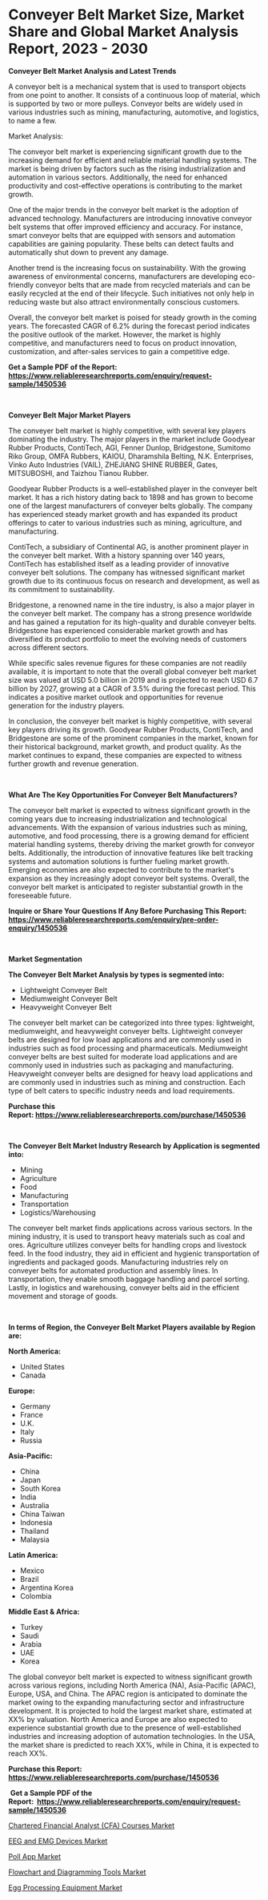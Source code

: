 <p><h1>Conveyer Belt Market Size, Market Share and Global Market Analysis Report, 2023 - 2030</h1></p><p><strong>Conveyer Belt Market Analysis and Latest Trends</strong></p>
<p><p>A conveyor belt is a mechanical system that is used to transport objects from one point to another. It consists of a continuous loop of material, which is supported by two or more pulleys. Conveyor belts are widely used in various industries such as mining, manufacturing, automotive, and logistics, to name a few.</p><p>Market Analysis:</p><p>The conveyor belt market is experiencing significant growth due to the increasing demand for efficient and reliable material handling systems. The market is being driven by factors such as the rising industrialization and automation in various sectors. Additionally, the need for enhanced productivity and cost-effective operations is contributing to the market growth.</p><p>One of the major trends in the conveyor belt market is the adoption of advanced technology. Manufacturers are introducing innovative conveyor belt systems that offer improved efficiency and accuracy. For instance, smart conveyor belts that are equipped with sensors and automation capabilities are gaining popularity. These belts can detect faults and automatically shut down to prevent any damage.</p><p>Another trend is the increasing focus on sustainability. With the growing awareness of environmental concerns, manufacturers are developing eco-friendly conveyor belts that are made from recycled materials and can be easily recycled at the end of their lifecycle. Such initiatives not only help in reducing waste but also attract environmentally conscious customers.</p><p>Overall, the conveyor belt market is poised for steady growth in the coming years. The forecasted CAGR of 6.2% during the forecast period indicates the positive outlook of the market. However, the market is highly competitive, and manufacturers need to focus on product innovation, customization, and after-sales services to gain a competitive edge.</p></p>
<p><strong>Get a Sample PDF of the Report:&nbsp; <a href="https://www.reliableresearchreports.com/enquiry/request-sample/1450536">https://www.reliableresearchreports.com/enquiry/request-sample/1450536</a></strong></p>
<p>&nbsp;</p>
<p><strong>Conveyer Belt Major Market Players</strong></p>
<p><p>The conveyer belt market is highly competitive, with several key players dominating the industry. The major players in the market include Goodyear Rubber Products, ContiTech, AGI, Fenner Dunlop, Bridgestone, Sumitomo Riko Group, OMFA Rubbers, KAIOU, Dharamshila Belting, N.K. Enterprises, Vinko Auto Industries (VAIL), ZHEJIANG SHINE RUBBER, Gates, MITSUBOSHI, and Taizhou Tianou Rubber.</p><p>Goodyear Rubber Products is a well-established player in the conveyer belt market. It has a rich history dating back to 1898 and has grown to become one of the largest manufacturers of conveyer belts globally. The company has experienced steady market growth and has expanded its product offerings to cater to various industries such as mining, agriculture, and manufacturing.</p><p>ContiTech, a subsidiary of Continental AG, is another prominent player in the conveyer belt market. With a history spanning over 140 years, ContiTech has established itself as a leading provider of innovative conveyer belt solutions. The company has witnessed significant market growth due to its continuous focus on research and development, as well as its commitment to sustainability.</p><p>Bridgestone, a renowned name in the tire industry, is also a major player in the conveyer belt market. The company has a strong presence worldwide and has gained a reputation for its high-quality and durable conveyer belts. Bridgestone has experienced considerable market growth and has diversified its product portfolio to meet the evolving needs of customers across different sectors.</p><p>While specific sales revenue figures for these companies are not readily available, it is important to note that the overall global conveyer belt market size was valued at USD 5.0 billion in 2019 and is projected to reach USD 6.7 billion by 2027, growing at a CAGR of 3.5% during the forecast period. This indicates a positive market outlook and opportunities for revenue generation for the industry players.</p><p>In conclusion, the conveyer belt market is highly competitive, with several key players driving its growth. Goodyear Rubber Products, ContiTech, and Bridgestone are some of the prominent companies in the market, known for their historical background, market growth, and product quality. As the market continues to expand, these companies are expected to witness further growth and revenue generation.</p></p>
<p>&nbsp;</p>
<p><strong>What Are The Key Opportunities For Conveyer Belt Manufacturers?</strong></p>
<p><p>The conveyor belt market is expected to witness significant growth in the coming years due to increasing industrialization and technological advancements. With the expansion of various industries such as mining, automotive, and food processing, there is a growing demand for efficient material handling systems, thereby driving the market growth for conveyor belts. Additionally, the introduction of innovative features like belt tracking systems and automation solutions is further fueling market growth. Emerging economies are also expected to contribute to the market's expansion as they increasingly adopt conveyor belt systems. Overall, the conveyor belt market is anticipated to register substantial growth in the foreseeable future.</p></p>
<p><strong>Inquire or Share Your Questions If Any Before Purchasing This Report: <a href="https://www.reliableresearchreports.com/enquiry/pre-order-enquiry/1450536">https://www.reliableresearchreports.com/enquiry/pre-order-enquiry/1450536</a></strong></p>
<p>&nbsp;</p>
<p><strong>Market Segmentation</strong></p>
<p><strong>The Conveyer Belt Market Analysis by types is segmented into:</strong></p>
<p><ul><li>Lightweight Conveyer Belt</li><li>Mediumweight Conveyer Belt</li><li>Heavyweight Conveyer Belt</li></ul></p>
<p><p>The conveyer belt market can be categorized into three types: lightweight, mediumweight, and heavyweight conveyer belts. Lightweight conveyer belts are designed for low load applications and are commonly used in industries such as food processing and pharmaceuticals. Mediumweight conveyer belts are best suited for moderate load applications and are commonly used in industries such as packaging and manufacturing. Heavyweight conveyer belts are designed for heavy load applications and are commonly used in industries such as mining and construction. Each type of belt caters to specific industry needs and load requirements.</p></p>
<p><strong>Purchase this Report:&nbsp;<a href="https://www.reliableresearchreports.com/purchase/1450536">https://www.reliableresearchreports.com/purchase/1450536</a></strong></p>
<p>&nbsp;</p>
<p><strong>The Conveyer Belt Market Industry Research by Application is segmented into:</strong></p>
<p><ul><li>Mining</li><li>Agriculture</li><li>Food</li><li>Manufacturing</li><li>Transportation</li><li>Logistics/Warehousing</li></ul></p>
<p><p>The conveyer belt market finds applications across various sectors. In the mining industry, it is used to transport heavy materials such as coal and ores. Agriculture utilizes conveyer belts for handling crops and livestock feed. In the food industry, they aid in efficient and hygienic transportation of ingredients and packaged goods. Manufacturing industries rely on conveyer belts for automated production and assembly lines. In transportation, they enable smooth baggage handling and parcel sorting. Lastly, in logistics and warehousing, conveyer belts aid in the efficient movement and storage of goods.</p></p>
<p>&nbsp;</p>
<p><strong>In terms of Region, the Conveyer Belt Market Players available by Region are:</strong></p>
<p>
    <p> <strong> North America: </strong>
        <ul>
            <li>United States</li>
            <li>Canada</li>
        </ul>
        </p> 
    <p> <strong> Europe: </strong>
        <ul>
            <li>Germany</li>
            <li>France</li>
            <li>U.K.</li>
            <li>Italy</li>
            <li>Russia</li>
        </ul>
        </p> 
    <p> <strong> Asia-Pacific: </strong>
        <ul>
            <li>China</li>
            <li>Japan</li>
            <li>South Korea</li>
            <li>India</li>
            <li>Australia</li>
            <li>China Taiwan</li>
            <li>Indonesia</li>
            <li>Thailand</li>
            <li>Malaysia</li>
        </ul>
        </p> 
    <p> <strong> Latin America: </strong>
        <ul>
            <li>Mexico</li>
            <li>Brazil</li>
            <li>Argentina Korea</li>
            <li>Colombia</li>
        </ul>
        </p> 
    <p> <strong> Middle East & Africa: </strong>
        <ul>
            <li>Turkey</li>
            <li>Saudi</li>
            <li>Arabia</li>
            <li>UAE</li>
            <li>Korea</li>
        </ul>
    </p>
    </p>
<p><p>The global conveyor belt market is expected to witness significant growth across various regions, including North America (NA), Asia-Pacific (APAC), Europe, USA, and China. The APAC region is anticipated to dominate the market owing to the expanding manufacturing sector and infrastructure development. It is projected to hold the largest market share, estimated at XX% by valuation. North America and Europe are also expected to experience substantial growth due to the presence of well-established industries and increasing adoption of automation technologies. In the USA, the market share is predicted to reach XX%, while in China, it is expected to reach XX%.</p></p>
<p><strong>Purchase this Report: <a href="https://www.reliableresearchreports.com/purchase/1450536">https://www.reliableresearchreports.com/purchase/1450536</a></strong></p>
<p>&nbsp;<strong>Get a Sample PDF of the Report:&nbsp;&nbsp;<a href="https://www.reliableresearchreports.com/enquiry/request-sample/1450536">https://www.reliableresearchreports.com/enquiry/request-sample/1450536</a></strong></p>
<p><strong></strong></p>
<p><p><a href="https://www.linkedin.com/pulse/chartered-financial-analyst-cfa-courses-market-size-2023-2030/">Chartered Financial Analyst (CFA) Courses Market</a></p><p><a href="https://medium.com/@freedayundt/eeg-and-emg-devices-market-size-cagr-trends-2024-2030-07640c82b7fd">EEG and EMG Devices Market</a></p><p><a href="https://www.linkedin.com/pulse/poll-app-market-size-2023-2030-global-industrial-analysis/">Poll App Market</a></p><p><a href="https://www.linkedin.com/pulse/flowchart-diagramming-tools-market-challenges-opportunities/">Flowchart and Diagramming Tools Market</a></p><p><a href="https://medium.com/@lacyquitzon/egg-processing-equipment-market-size-growth-forecast-2023-2030-f11667851024">Egg Processing Equipment Market</a></p></p>